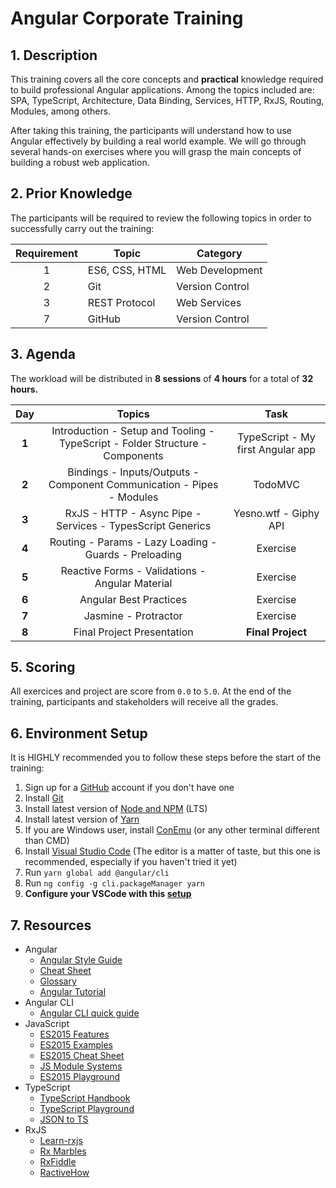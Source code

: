 # Angular Corporate Training

## 1. Description

This training covers all the core concepts and **practical** knowledge required to build professional Angular applications. Among the topics included are: SPA, TypeScript, Architecture, Data Binding, Services, HTTP, RxJS, Routing, Modules, among others.

After taking this training, the participants will understand how to use Angular effectively by building a real world example. We will go through several hands-on exercises where you will grasp the main concepts of building a robust web application.

## 2. Prior Knowledge

The participants will be required to review the following topics in order to successfully carry out the training:

| Requirement | Topic          | Category        |
| :---------: | -------------- | --------------- |
| 1           | ES6, CSS, HTML | Web Development |
| 2           | Git            | Version Control |
| 3           | REST Protocol  | Web Services    |
| 7           | GitHub         | Version Control |

## 3. Agenda

The workload will be distributed in **8 sessions** of **4 hours** for a total of **32 hours.**

| Day   | Topics                                                                       | Task              |
| :---: | :--------------------------------------------------------------------------: | :---------------: |
| **1** | Introduction - Setup and Tooling - TypeScript - Folder Structure - Components | TypeScript - My first Angular app|
| **2** | Bindings - Inputs/Outputs - Component Communication - Pipes - Modules                   | TodoMVC|
| **3** | RxJS - HTTP - Async Pipe - Services - TypesScript Generics                        | Yesno.wtf - Giphy API          |
| **4** | Routing - Params - Lazy Loading - Guards - Preloading                                           | Exercise          |
| **5** | Reactive Forms - Validations - Angular Material                                      | Exercise          |
| **6** | Angular Best Practices                                                  | Exercise          |
| **7** | Jasmine - Protractor                                                   | Exercise          |
| **8** | Final Project Presentation                                                   | **Final Project** |

## 5. Scoring

All exercices and project are score from `0.0` to `5.0`. At the end of the training, participants and stakeholders will receive all the grades.

## 6. Environment Setup

It is HIGHLY recommended you to follow these steps before the start of the training:

1. Sign up for a [GitHub](http://github.com/) account if you don't have one
2. Install [Git](https://git-scm.com/)
3. Install latest version of [Node and NPM](https://nodejs.org/en/) (LTS)
4. Install latest version of [Yarn](https://yarnpkg.com/en/)
5. If you are Windows user, install [ConEmu](https://www.fosshub.com/ConEmu.html/ConEmuSetup.161206.exe) (or any other terminal different than CMD)
6. Install [Visual Studio Code](https://code.visualstudio.com/) (The editor is a matter of taste, but this one is recommended, especially if you haven't tried it yet)
7. Run `yarn global add @angular/cli`
8. Run `ng config -g cli.packageManager yarn`
9. **Configure your VSCode with this [setup](https://gist.github.com/jdjuan/c174b0bdd291260eb96695b994d208c9#angular-vscode-config)**

## 7. Resources

- Angular
  - [Angular Style Guide](https://angular.io/docs/ts/latest/guide/style-guide.html)
  - [Cheat Sheet](https://angular.io/docs/ts/latest/guide/cheatsheet.html)
  - [Glossary](https://angular.io/docs/ts/latest/guide/glossary.html)
  - [Angular Tutorial](https://angular.io/docs/ts/latest/tutorial/)
- Angular CLI
  - [Angular CLI quick guide](https://github.com/angular/angular-cli/wiki)
- JavaScript
  - [ES2015 Features](http://es6-features.org/)
  - [ES2015 Examples](https://github.com/lukehoban/es6features)
  - [ES2015 Cheat Sheet](https://github.com/jdjuan/juan-herrera/blob/master/what-I-know/web-development/js/es2015.md)
  - [JS Module Systems](https://github.com/curran/screencasts/tree/gh-pages/jsModulesAndBuildTools)
  - [ES2015 Playground](http://es6console.com/)
- TypeScript
  - [TypeScript Handbook](https://www.typescriptlang.org/docs/handbook/basic-types.html)
  - [TypeScript Playground](https://www.typescriptlang.org/play/)
  - [JSON to TS](https://www.jsontots.com/)
- RxJS
  - [Learn-rxjs](https://www.learnrxjs.io/)
  - [Rx Marbles](http://rxmarbles.com/)
  - [RxFiddle](http://rxfiddle.net/)
  - [RactiveHow](https://reactive.how/)
